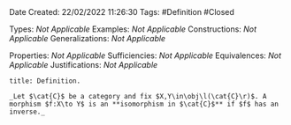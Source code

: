 <br />
<br />

Date Created: 22/02/2022 11:26:30
Tags: #Definition #Closed 

Types: _Not Applicable_
Examples: _Not Applicable_
Constructions: _Not Applicable_
Generalizations: _Not Applicable_

Properties: _Not Applicable_
Sufficiencies: _Not Applicable_
Equivalences: _Not Applicable_
Justifications: _Not Applicable_

``` ad-Definition
title: Definition.

_Let $\cat{C}$ be a category and fix $X,Y\in\obj\l(\cat{C}\r)$. A morphism $f:X\to Y$ is an **isomorphism in $\cat{C}$** if $f$ has an inverse._

```
